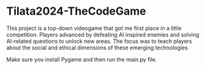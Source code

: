 # Tilata2024-TheCodeGame
This project is a top-down videogame that got me first place in a little competition. Players advanced by defeating AI inspired enemies and solving AI-related questions to unlock new areas. The focus was to teach players about the social and ethical dimensions of these emerging technologies


Make sure you install Pygame and then run the main.py file.
